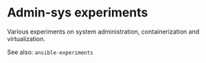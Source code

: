 # Admin-sys experiments
 
Various experiments on system administration, containerization and virtualization.

See also: `ansible-experiments` 

